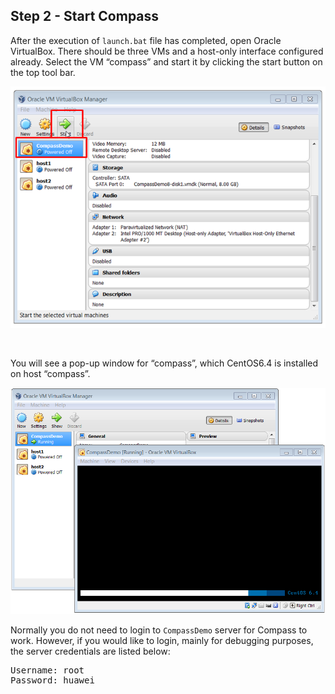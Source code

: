 <h2 id="step-two">Step 2 - Start Compass</h2>

After the execution of  `launch.bat` file has completed, open Oracle VirtualBox. There should be three VMs and a host-only interface configured already. Select the VM “compass” and start it by clicking the start button on the top tool bar. 

![Open VirtualBox and start Compass](/img/2_start_compass.png)

<br />

You will see a pop-up window for “compass”, which CentOS6.4 is installed on host “compass”.


![Compass starting](/img/2_compass_starting.png)

Normally you do not need to login to `CompassDemo` server for Compass to work. However, if you would like to login, mainly for debugging purposes, the server credentials are listed below:

<pre>
Username: root
Password: huawei
 </pre>
